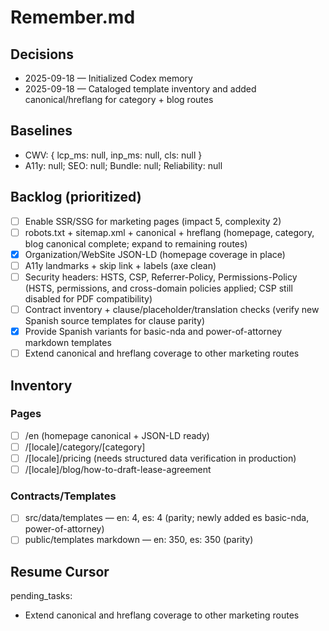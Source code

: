 # Remember.md
## Decisions
- 2025-09-18 — Initialized Codex memory
- 2025-09-18 — Cataloged template inventory and added canonical/hreflang for category + blog routes
## Baselines
- CWV: { lcp_ms: null, inp_ms: null, cls: null }
- A11y: null; SEO: null; Bundle: null; Reliability: null
## Backlog (prioritized)
- [ ] Enable SSR/SSG for marketing pages (impact 5, complexity 2)
- [ ] robots.txt + sitemap.xml + canonical + hreflang (homepage, category, blog canonical complete; expand to remaining routes)
- [x] Organization/WebSite JSON-LD (homepage coverage in place)
- [ ] A11y landmarks + skip link + labels (axe clean)
- [ ] Security headers: HSTS, CSP, Referrer-Policy, Permissions-Policy (HSTS, permissions, and cross-domain policies applied; CSP still disabled for PDF compatibility)
- [ ] Contract inventory + clause/placeholder/translation checks (verify new Spanish source templates for clause parity)
- [x] Provide Spanish variants for basic-nda and power-of-attorney markdown templates
- [ ] Extend canonical and hreflang coverage to other marketing routes
## Inventory
### Pages
- [ ] /en (homepage canonical + JSON-LD ready)
- [ ] /[locale]/category/[category]
- [ ] /[locale]/pricing (needs structured data verification in production)
- [ ] /[locale]/blog/how-to-draft-lease-agreement
### Contracts/Templates
- [ ] src/data/templates — en: 4, es: 4 (parity; newly added es basic-nda, power-of-attorney)
- [ ] public/templates markdown — en: 350, es: 350 (parity)
## Resume Cursor
pending_tasks:
  - Extend canonical and hreflang coverage to other marketing routes

